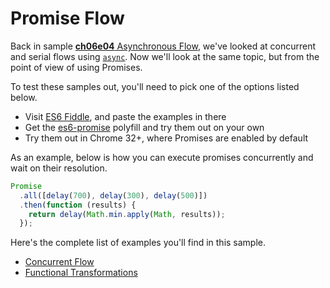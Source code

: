 # Promise Flow

Back in sample [**ch06e04** Asynchronous Flow][1], we've looked at concurrent and serial flows using [`async`][2]. Now we'll look at the same topic, but from the point of view of using Promises.

To test these samples out, you'll need to pick one of the options listed below.

- Visit [ES6 Fiddle][fiddle], and paste the examples in there
- Get the [es6-promise][polyfill] polyfill and try them out on your own
- Try them out in Chrome 32+, where Promises are enabled by default

As an example, below is how you can execute promises concurrently and wait on their resolution.

```js
Promise
  .all([delay(700), delay(300), delay(500)])
  .then(function (results) {
    return delay(Math.min.apply(Math, results));
  });
```

Here's the complete list of examples you'll find in this sample.

- [Concurrent Flow][3]
- [Functional Transformations][4]

[fiddle]: http://www.es6fiddle.net/ "ES6 Fiddle Online"
[polyfill]: https://github.com/jakearchibald/es6-promise "ES6 Promise Polyfill by Jake Archibald"
[1]: https://github.com/bevacqua/buildfirst/tree/master/ch06/04_async-flow "Asynchronous Flow Control Sample"
[2]: https://github.com/caolan/async "Async utilities for node and the browser"
[3]: https://github.com/bevacqua/buildfirst/tree/master/ch06/09_promise-flow/01_concurrent.js
[4]: https://github.com/bevacqua/buildfirst/tree/master/ch06/09_promise-flow/02_funcitonal.js
